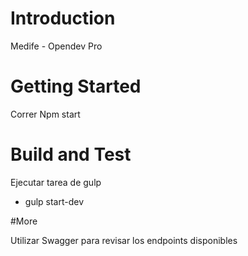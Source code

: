 # Introduction 
Medife - Opendev Pro
<Nombre del Proyecto>

# Getting Started
Correr Npm start

# Build and Test
Ejecutar tarea de gulp 
- gulp start-dev

#More

Utilizar Swagger para revisar los endpoints disponibles

